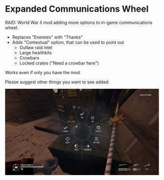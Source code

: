# Expanded Communications Wheel

RAID: World War II mod adding more options to in-game communications wheel.


* Replaces "Enemies" with "Thanks"
* Adds "Contextual" option, that can be used to point out
  * Outlaw raid intel
  * Large healthkits
  * Crowbars
  * Locked crates ("Need a crowbar here")

Works even if only you have the mod.

Please suggest other things you want to see added.

![Screenshot](screenshots/414740_20241101223705_1.png)